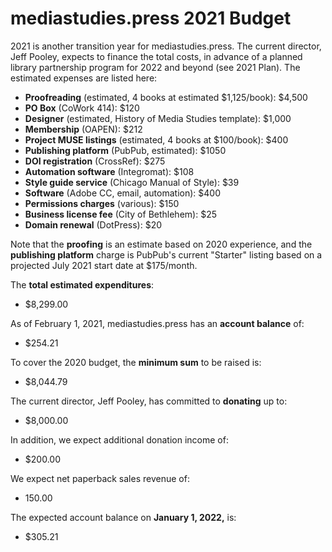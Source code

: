 # mediastudies.press 2021 Budget

2021 is another transition year for mediastudies.press. The current director, Jeff Pooley, expects to finance the total costs, in advance of a planned library partnership program for 2022 and beyond (see 2021 Plan). The estimated expenses are listed here:

* **Proofreading** (estimated, 4 books at estimated $1,125/book): $4,500
* **PO Box** (CoWork 414): $120
* **Designer** (estimated, History of Media Studies template): $1,000
* **Membership** (OAPEN): $212
* **Project MUSE listings** (estimated, 4 books at $100/book): $400
* **Publishing platform** (PubPub, estimated): $1050
* **DOI registration** (CrossRef): $275
* **Automation software** (Integromat): $108
* **Style guide service** (Chicago Manual of Style): $39
* **Software** (Adobe CC, email, automation): $400
* **Permissions charges** (various): $150
* **Business license fee** (City of Bethlehem): $25
* **Domain renewal** (DotPress): $20

Note that the **proofing** is an estimate based on 2020 experience, and the **publishing platform** charge is PubPub's current "Starter" listing based on a projected July 2021 start date at $175/month.

The **total estimated expenditures**:

* $8,299.00

As of February 1, 2021, mediastudies.press has an **account balance** of:

* $254.21

To cover the 2020 budget, the **minimum sum** to be raised is:

* $8,044.79

The current director, Jeff Pooley, has committed to **donating** up to:

* $8,000.00

In addition, we expect additional donation income of:

* $200.00

We expect net paperback sales revenue of:

* 150.00

The expected account balance on **January 1, 2022,** is:

* $305.21
